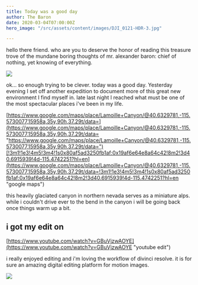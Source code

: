 ```yaml
---
title: Today was a good day
author: The Baron
date: 2020-03-04T07:00:00Z
hero_image: "/src/assets/content/images/DJI_0121-HDR-3.jpg"

---
```

hello there friend. who are you to deserve the honor of reading this treasure trove of the mundane boring thoughts of mr. alexander baron: chief of nothing, yet knowing of everything. 

![](/src/assets/content/images/DJI_0121-HDR-2.jpg)

ok... so enough trying to be clever. today was a good day. Yesterday evening I set off another expedition to document more of this great new environment I find myself in. late last night I reached what must be one of the most spectacular places i've been in my life. 

[https://www.google.com/maps/place/Lamoille+Canyon/@40.6329781,-115.5730077,15958a,35y,90h,37.29t/data=](https://www.google.com/maps/place/Lamoille+Canyon/@40.6329781,-115.5730077,15958a,35y,90h,37.29t/data= "https://www.google.com/maps/place/Lamoille+Canyon/@40.6329781,-115.5730077,15958a,35y,90h,37.29t/data=")[!3m1!1e3!4m5!3m4!1s0x80af5ad3250fb1af:0x19af6e64e8a64c42!8m2!3d40.6915939!4d-115.4742251?hl=en](https://www.google.com/maps/place/Lamoille+Canyon/@40.6329781,-115.5730077,15958a,35y,90h,37.29t/data=!3m1!1e3!4m5!3m4!1s0x80af5ad3250fb1af:0x19af6e64e8a64c42!8m2!3d40.6915939!4d-115.4742251?hl=en "google maps")

this heavily glaciated canyon in northern nevada serves as a miniature alps. while i couldn't drive ever to the bend in the canyon i will be going back once things warm up a bit.

## i got my edit on

[https://www.youtube.com/watch?v=GBuVjzwAOYE](https://www.youtube.com/watch?v=GBuVjzwAOYE "youtube edit")

i really enjoyed editing and i'm loving the workflow of divinci resolve. it is for sure an amazing digital editing platform for motion images.

![](/src/assets/content/images/DJI_0102-HDR.jpg)